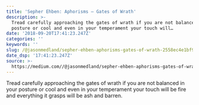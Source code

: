 ```yaml
---
title: 'Sepher Ehben: Aphorisms — Gates of Wrath'
description: >-
  Tread carefully approaching the gates of wrath if you are not balanced in your
  posture or cool and even in your temperament your touch will…
date: '2018-09-20T17:41:23.247Z'
categories: ''
keywords: ''
slug: /@jasonmedland/sepher-ehben-aphorisms-gates-of-wrath-2558ec4e1bf9
date_dsp: '17:41:23.247Z'
source: >-
  https://medium.com//@jasonmedland/sepher-ehben-aphorisms-gates-of-wrath-2558ec4e1bf9
---
```


Tread carefully approaching the gates of wrath if you are not balanced in your posture or cool and even in your temperament your touch will be fire and everything it grasps will be ash and barren.